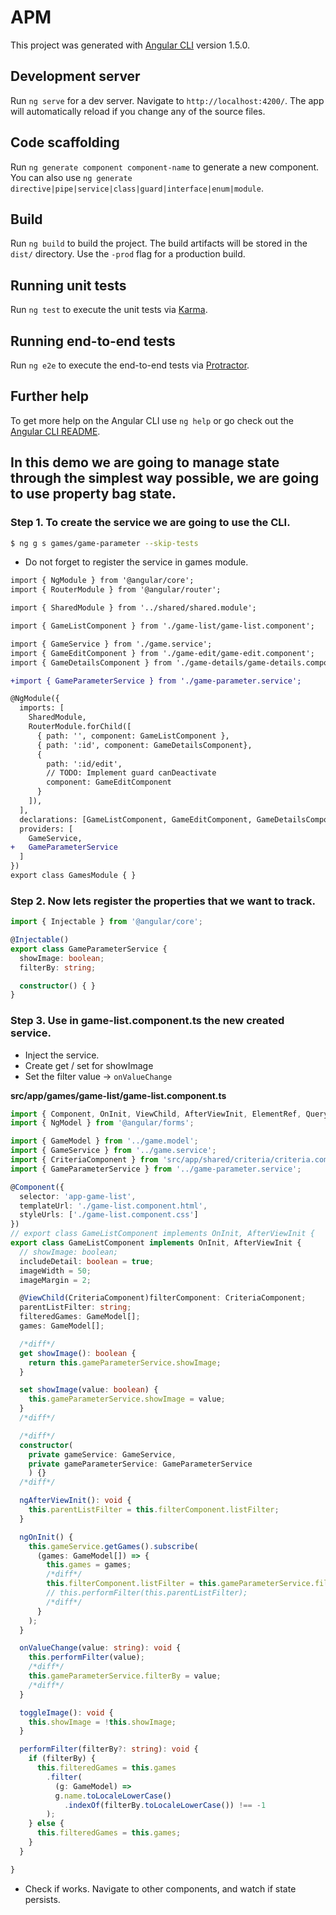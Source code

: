 # APM

This project was generated with [Angular CLI](https://github.com/angular/angular-cli) version 1.5.0.

## Development server

Run `ng serve` for a dev server. Navigate to `http://localhost:4200/`. The app will automatically reload if you change any of the source files.

## Code scaffolding

Run `ng generate component component-name` to generate a new component. You can also use `ng generate directive|pipe|service|class|guard|interface|enum|module`.

## Build

Run `ng build` to build the project. The build artifacts will be stored in the `dist/` directory. Use the `-prod` flag for a production build.

## Running unit tests

Run `ng test` to execute the unit tests via [Karma](https://karma-runner.github.io).

## Running end-to-end tests

Run `ng e2e` to execute the end-to-end tests via [Protractor](http://www.protractortest.org/).

## Further help

To get more help on the Angular CLI use `ng help` or go check out the [Angular CLI README](https://github.com/angular/angular-cli/blob/master/README.md).


## In this demo we are going to manage state through the simplest way possible, we are going to use property bag state.

### Step 1. To create the service we are going to use the CLI. 

```bash
$ ng g s games/game-parameter --skip-tests 
```
* Do not forget to register the service in games module.

```diff games.module.ts
import { NgModule } from '@angular/core';
import { RouterModule } from '@angular/router';

import { SharedModule } from '../shared/shared.module';

import { GameListComponent } from './game-list/game-list.component';

import { GameService } from './game.service';
import { GameEditComponent } from './game-edit/game-edit.component';
import { GameDetailsComponent } from './game-details/game-details.component';

+import { GameParameterService } from './game-parameter.service';

@NgModule({
  imports: [
    SharedModule,
    RouterModule.forChild([
      { path: '', component: GameListComponent },
      { path: ':id', component: GameDetailsComponent},
      {
        path: ':id/edit',
        // TODO: Implement guard canDeactivate
        component: GameEditComponent
      }
    ]),
  ],
  declarations: [GameListComponent, GameEditComponent, GameDetailsComponent],
  providers: [
    GameService,
+   GameParameterService
  ]
})
export class GamesModule { }

```

### Step 2. Now lets register the properties that we want to track.

```typescript game-parameter.service.ts
import { Injectable } from '@angular/core';

@Injectable()
export class GameParameterService {
  showImage: boolean;
  filterBy: string;

  constructor() { }
}
```

### Step 3. Use in game-list.component.ts the new created service.

* Inject the service.
* Create get / set for showImage
* Set the filter value -> `onValueChange`

__src/app/games/game-list/game-list.component.ts__

```typescript game-list.component.ts
import { Component, OnInit, ViewChild, AfterViewInit, ElementRef, QueryList, ViewChildren } from '@angular/core';
import { NgModel } from '@angular/forms';

import { GameModel } from '../game.model';
import { GameService } from '../game.service';
import { CriteriaComponent } from 'src/app/shared/criteria/criteria.component';
import { GameParameterService } from '../game-parameter.service';

@Component({
  selector: 'app-game-list',
  templateUrl: './game-list.component.html',
  styleUrls: ['./game-list.component.css']
})
// export class GameListComponent implements OnInit, AfterViewInit {
export class GameListComponent implements OnInit, AfterViewInit {
  // showImage: boolean;
  includeDetail: boolean = true;
  imageWidth = 50;
  imageMargin = 2;

  @ViewChild(CriteriaComponent)filterComponent: CriteriaComponent;
  parentListFilter: string;
  filteredGames: GameModel[];
  games: GameModel[];

  /*diff*/
  get showImage(): boolean {
    return this.gameParameterService.showImage;
  }

  set showImage(value: boolean) {
    this.gameParameterService.showImage = value;
  }
  /*diff*/

  /*diff*/
  constructor(
    private gameService: GameService,
    private gameParameterService: GameParameterService
    ) {}
  /*diff*/

  ngAfterViewInit(): void {
    this.parentListFilter = this.filterComponent.listFilter;
  }

  ngOnInit() {
    this.gameService.getGames().subscribe(
      (games: GameModel[]) => {
        this.games = games;
        /*diff*/
        this.filterComponent.listFilter = this.gameParameterService.filterBy;
        // this.performFilter(this.parentListFilter);
        /*diff*/
      }
    );
  }

  onValueChange(value: string): void {
    this.performFilter(value);
    /*diff*/
    this.gameParameterService.filterBy = value;
    /*diff*/
  }

  toggleImage(): void {
    this.showImage = !this.showImage;
  }

  performFilter(filterBy?: string): void {
    if (filterBy) {
      this.filteredGames = this.games
        .filter(
          (g: GameModel) =>
          g.name.toLocaleLowerCase()
            .indexOf(filterBy.toLocaleLowerCase()) !== -1
        );
    } else {
      this.filteredGames = this.games;
    }
  }

}

```
* Check if works. Navigate to other components, and watch if state persists.
